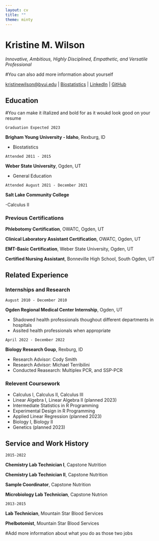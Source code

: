 ```yaml
---
layout: cv
title: ""
theme: minty
---
```

# Kristine M. Wilson

*Innovative, Ambitious, Highly Disciplined, Empathetic, and Versatile Professional*

#You can also add more information about yourself

<div id="webaddress">
<a href="kristinewilson@byui.edu">kristinewilson@byui.edu</a>
| <a href = "https://www.byui.edu/majors/biostatistics-(bs)">Biostatistics</a>
| <a href="https://www.linkedin.com/groups/13537407/">LinkedIn</a>
| <a href="https://github.com/byuids-resumes">GitHub</a>
</div>

<!-- https://www.monique.tech/the-art-of-markdown -->

## Education

#You can make it iltalized and bold for as it woukd look good on your resume

`Graduation Expected 2023`

__Brigham Young University - Idaho__, Rexburg, ID

- Biostatistics

`Attended 2011 - 2015`

__Weber State University__, Ogden, UT

- General Education

`Attended August 2021 - December 2021`

__Salt Lake Community College__

-Calculus II

### Previous Certifications

__Phlebotomy Certification__, OWATC, Ogden, UT

__Clinical Laboratory Assistant Certification__, OWATC, Ogden, UT

__EMT-Basic Certification__, Weber State University, Ogden, UT

__Certified Nursing Assistant__, Bonneville High School, South Ogden, UT

## Related Experience

### Internships and Research

`August 2010 - December 2010`

__Ogden Regional Medical Center Internship__, Ogden, UT

- Shadowed health professionals thoughout different departments in hospitals
- Assited health professionals when appropriate

`April 2022 - December 2022`

__Biology Research Goup__, Rexburg, ID

- Research Advisor: Cody Smith
- Research Advisor: Michael Terribilini
- Conducted Reasearch: Multiplex PCR, and SSP-PCR

### Relevent Coursework

- Calculus I, Calculus II, Calculus III
- Linear Algebra I, Linear Algebra II (planned 2023)
- Intermediate Statistics in R Programming
- Experimental Design in R Programming
- Applied Linear Regression (planned 2023) 
- Biology I, Biology II
- Genetics (planned 2023)


## Service and Work History

`2015-2022`

__Chemistry Lab Technician I__, Capstone Nutrition

__Chemistry Lab Technician II__, Capstone Nutrition

__Sample Coordinator__, Capstone Nutrition

__Microbiology Lab Technician__, Capstone Nutrion 


`2013-2015`

__Lab Technician__, Mountain Star Blood Services

__Phelbotomist__, Mountain Star Blood Services

 #Add more information about what you do as those two jobs

<!-- ### Footer

Last updated: December 2022 -->


